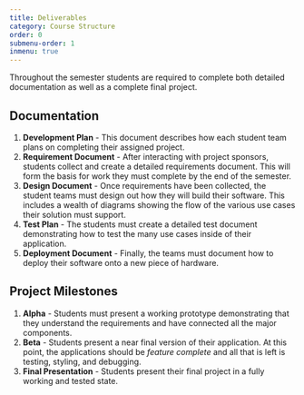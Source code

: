 ```yaml
---
title: Deliverables
category: Course Structure
order: 0
submenu-order: 1
inmenu: true
---
```


Throughout the semester students are required to complete both detailed documentation 
as well as a complete final project.

## Documentation
1. **Development Plan** - This document describes how each student team plans on 
completing their assigned project. 
2. **Requirement Document** - After interacting with project sponsors, students collect
and create a detailed requirements document. This will form the basis for work they
must complete by the end of the semester.
3. **Design Document** - Once requirements have been collected, the student teams
must design out how they will build their software. This includes a wealth of 
diagrams showing the flow of the various use cases their solution must support.
4. **Test Plan** - The students must create a detailed test document demonstrating
how to test the many use cases inside of their application.
5. **Deployment Document** - Finally, the teams must document how to deploy their
software onto a new piece of hardware.

## Project Milestones
1. **Alpha** - Students must present a working prototype demonstrating that they understand 
the requirements and have connected all the major components.
2. **Beta** - Students present a near final version of their application. At this point,
the applications should be *feature complete* and all that is left is
testing, styling, and debugging.
3. **Final Presentation** - Students present their final project in a fully
working and tested state.